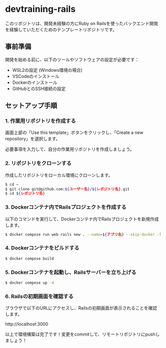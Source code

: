 # devtraining-rails

このリポジトリは、開発未経験の方にRuby on Railsを使ったバックエンド開発を経験していただくためのテンプレートリポジトリです。

## 事前準備

開発を始める前に、以下のツールやソフトウェアの設定が必要です：

- WSL2の設定 (Windows環境の場合)
- VSCodeのインストール
- Dockerのインストール
- GitHubとのSSH接続の設定

## セットアップ手順

### 1. 作業用リポジトリを作成する

画面上部の「Use this template」ボタンをクリックし、「Create a new repository」を選択します。

必要事項を入力して、自分の作業用リポジトリを作成しましょう。

### 2. リポジトリをクローンする

作成したリポジトリをローカル環境にクローンします。

```bash
$ cd ~
$ git clone git@github.com:${ユーザー名}/${レポジトリ名}.git
$ cd ${レポジトリ名}
```

### 3. Dockerコンテナ内でRailsプロジェクトを作成する

以下のコマンドを実行して、Dockerコンテナ内でRailsプロジェクトを新規作成します。

```bash
$ docker compose run web rails new . --name=${アプリ名} --skip-docker -force
```

### 4. Dockerコンテナをビルドする

```bash
$ docker compose build
```

### 5. Dockerコンテナを起動し、Railsサーバーを立ち上げる

```bash
$ docker compose up -d
```

### 6. Railsの初期画面を確認する

ブラウザで以下のURLにアクセスし、Railsの初期画面が表示されることを確認します。

http://localhost:3000

以上で環境構築は完了です！変更をcommitして、リモートリポジトリにpushしましょう！
